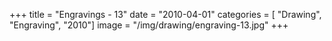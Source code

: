 +++
title = "Engravings - 13"
date = "2010-04-01"
categories = [ "Drawing", "Engraving", "2010"]
image = "/img/drawing/engraving-13.jpg"
+++

